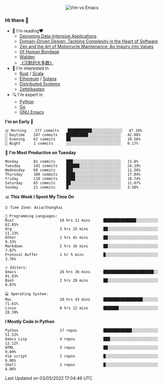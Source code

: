 <p align="center">
    <img src="https://gist.githubusercontent.com/coldnight/e696baffb094e71c96cb302118878eae/raw/40ea5053a6f66cc65f90f437e4173497da225958/banner.gif" alt="Vim vs Emacs" />
</p>

### Hi there 👋

- 📖 I'm reading❤️
    + [Designing Data-Intensive Applications](https://www.oreilly.com/library/view/designing-data-intensive-applications/9781491903063/)
    + [Domain-Driven Design: Tackling Complexity in the Heart of Software](https://www.dddcommunity.org/book/evans_2003/)
    + [Zen and the Art of Motorcycle Maintenance: An Inquiry into Values](https://en.wikipedia.org/wiki/Zen_and_the_Art_of_Motorcycle_Maintenance)
    + [Of Human Bondage](https://en.wikipedia.org/wiki/Of_Human_Bondage)
    + [Walden](https://en.wikipedia.org/wiki/Walden)
    + [《沉默的大多数》](https://en.wikipedia.org/wiki/Silent_majority)
- 🌱 I'm interested in
    + [Rust](https://www.rust-lang.org/) / [Scala](https://www.scala-lang.org/)
    + [Ethereum](https://ethereum.org/en/) / [Solana](https://solana.com/)
	+ [Distributed Systems](https://www.linuxzen.com/notes/topics/20200320174417_%E5%88%86%E5%B8%83%E5%BC%8F/)
	+ [Zettelkasten](https://www.linuxzen.com/notes/notes/20220120080920-slip_box/)
- 🔍 I'm expert in
    + [Python](https://www.python.org/)
    + [Go](https://go.dev/)
    + [GNU Emacs](https://www.gnu.org/software/emacs/)

<!--START_SECTION:waka-->
**I'm an Early 🐤** 

```text
🌞 Morning    277 commits    ███████████░░░░░░░░░░░░░░   47.19% 
🌆 Daytime    247 commits    ██████████░░░░░░░░░░░░░░░   42.08% 
🌃 Evening    62 commits     ██░░░░░░░░░░░░░░░░░░░░░░░   10.56% 
🌙 Night      1 commits      ░░░░░░░░░░░░░░░░░░░░░░░░░   0.17%

```
📅 **I'm Most Productive on Tuesday** 

```text
Monday       81 commits     ███░░░░░░░░░░░░░░░░░░░░░░   13.8% 
Tuesday      142 commits    ██████░░░░░░░░░░░░░░░░░░░   24.19% 
Wednesday    68 commits     ███░░░░░░░░░░░░░░░░░░░░░░   11.58% 
Thursday     100 commits    ████░░░░░░░░░░░░░░░░░░░░░   17.04% 
Friday       110 commits    ████░░░░░░░░░░░░░░░░░░░░░   18.74% 
Saturday     65 commits     ██░░░░░░░░░░░░░░░░░░░░░░░   11.07% 
Sunday       21 commits     █░░░░░░░░░░░░░░░░░░░░░░░░   3.58%

```


📊 **This Week I Spent My Time On** 

```text
⌚︎ Time Zone: Asia/Shanghai

💬 Programming Languages: 
Rust                     18 hrs 11 mins      ███████████████░░░░░░░░░░   62.85% 
Org                      3 hrs 15 mins       ██░░░░░░░░░░░░░░░░░░░░░░░   11.23% 
Other                    2 hrs 41 mins       ██░░░░░░░░░░░░░░░░░░░░░░░   9.33% 
Markdown                 2 hrs 16 mins       ██░░░░░░░░░░░░░░░░░░░░░░░   7.87% 
Protocol Buffer          1 hr 5 mins         █░░░░░░░░░░░░░░░░░░░░░░░░   3.76%

🔥 Editors: 
Emacs                    26 hrs 36 mins      ███████████████████████░░   91.93% 
Bash                     2 hrs 20 mins       ██░░░░░░░░░░░░░░░░░░░░░░░   8.07%

💻 Operating System: 
Mac                      20 hrs 43 mins      ██████████████████░░░░░░░   71.61% 
Linux                    8 hrs 12 mins       ███████░░░░░░░░░░░░░░░░░░   28.39%

```

**I Mostly Code in Python** 

```text
Python                   17 repos            █████████████░░░░░░░░░░░░   51.52% 
Emacs Lisp               4 repos             ███░░░░░░░░░░░░░░░░░░░░░░   12.12% 
HTML                     3 repos             ██░░░░░░░░░░░░░░░░░░░░░░░   9.09% 
Vim script               2 repos             █░░░░░░░░░░░░░░░░░░░░░░░░   6.06% 
Shell                    2 repos             █░░░░░░░░░░░░░░░░░░░░░░░░   6.06%

```



 Last Updated on 03/05/2022 17:04:46 UTC
<!--END_SECTION:waka-->

